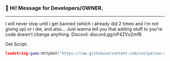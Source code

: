 ### 👋 Hi! Message for Developers/OWNER.
----------------------------------------------------
I will never stop until i get banned (which i already did 2 times and i'm not giving up) or i die, and also...
Just wanna tell you that adding stuff to you're code doesn't change anything.
Discord: discord.gg/nP4ZVx2mfB
   
Get Script:
```lua
loadstring(game:HttpGet("https://raw.githubusercontent.com/coolperson-sudo/PoohTampering/refs/heads/main/main.lua"))()
```
